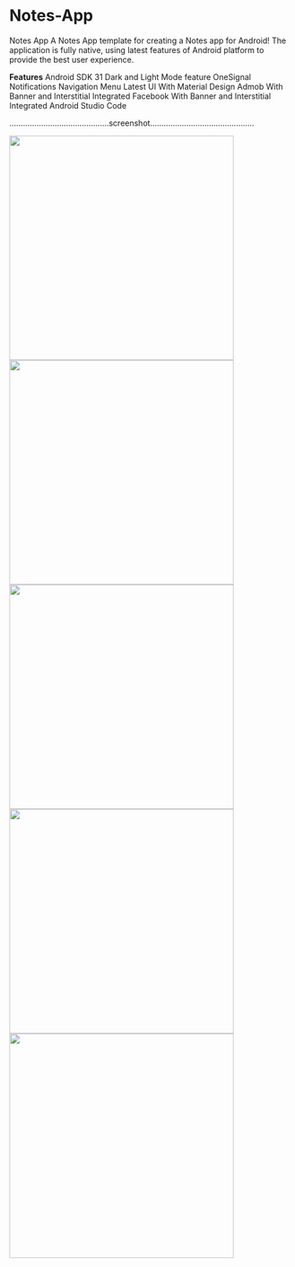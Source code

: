 # Notes-App
Notes App A Notes App template for creating a Notes app for Android! The application is fully native, using latest features of Android platform to provide the best user experience.

**Features**
Android SDK 31
Dark and Light Mode feature
OneSignal Notifications
Navigation Menu
Latest UI With Material Design
Admob With Banner and Interstitial Integrated
Facebook With Banner and Interstitial Integrated
Android Studio Code

............................................screenshot..............................................

<img src="https://github.com/pepelawycliffe/Notes-App/blob/main/notes-screenshot/Screenshot_1.jpg" width="400">
<img src="https://github.com/pepelawycliffe/Notes-App/blob/main/notes-screenshot/Screenshot_2.jpg" width="400">
<img src="https://github.com/pepelawycliffe/Notes-App/blob/main/notes-screenshot/Screenshot_3.jpg" width="400">
<img src="https://github.com/pepelawycliffe/Notes-App/blob/main/notes-screenshot/Screenshot_5.jpg" width="400">
<img src="https://github.com/pepelawycliffe/Notes-App/blob/main/notes-screenshot/Screenshot_6.jpg" width="400">


